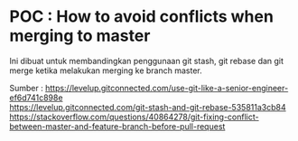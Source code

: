 # POC : How to avoid conflicts when merging to master

Ini dibuat untuk membandingkan penggunaan git stash, git rebase dan git merge ketika melakukan merging ke branch master.


Sumber :
https://levelup.gitconnected.com/use-git-like-a-senior-engineer-ef6d741c898e   
https://levelup.gitconnected.com/git-stash-and-git-rebase-535811a3cb84   
https://stackoverflow.com/questions/40864278/git-fixing-conflict-between-master-and-feature-branch-before-pull-request  
